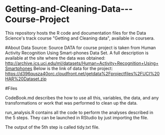 # Getting-and-Cleaning-Data---Course-Project

This repository hosts the R code and documentation files for the Data Science's track course "Getting and Cleaning data", available in coursera.

#About Data Source:
Source DATA for course project is taken from Human Activity Recognition Using Smart-phones Data Set.
A full description is available at the site where the data was obtained:
http://archive.ics.uci.edu/ml/datasets/Human+Activity+Recognition+Using+Smartphones 
Below is the link of data for the project:
https://d396qusza40orc.cloudfront.net/getdata%2Fprojectfiles%2FUCI%20HAR%20Dataset.zip

#Files

CodeBook.md describes the how to use all this, variables, the data, and any transformations or work that was performed to clean up the data.

run_analysis.R contains all the code to perform the analyses described in the 5 steps. They can be launched in RStudio by just importing the file.

The output of the 5th step is called tidy.txt file.
